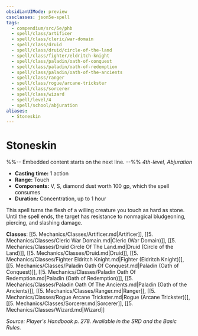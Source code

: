 ```yaml
---
obsidianUIMode: preview
cssclasses: json5e-spell
tags:
  - compendium/src/5e/phb
  - spell/class/artificer
  - spell/class/cleric/war-domain
  - spell/class/druid
  - spell/class/druid/circle-of-the-land
  - spell/class/fighter/eldritch-knight
  - spell/class/paladin/oath-of-conquest
  - spell/class/paladin/oath-of-redemption
  - spell/class/paladin/oath-of-the-ancients
  - spell/class/ranger
  - spell/class/rogue/arcane-trickster
  - spell/class/sorcerer
  - spell/class/wizard
  - spell/level/4
  - spell/school/abjuration
aliases:
  - Stoneskin
---
```

# Stoneskin
%%-- Embedded content starts on the next line. --%%
*4th-level, Abjuration*  

- **Casting time:** 1 action
- **Range:** Touch
- **Components:** V, S, diamond dust worth 100 gp, which the spell consumes
- **Duration:** Concentration, up to 1 hour

This spell turns the flesh of a willing creature you touch as hard as stone. Until the spell ends, the target has resistance to nonmagical bludgeoning, piercing, and slashing damage.

**Classes**: [[5. Mechanics/Classes/Artificer.md\|Artificer]], [[5. Mechanics/Classes/Cleric War Domain.md\|Cleric (War Domain)]], [[5. Mechanics/Classes/Druid Circle Of The Land.md\|Druid (Circle of the Land)]], [[5. Mechanics/Classes/Druid.md\|Druid]], [[5. Mechanics/Classes/Fighter Eldritch Knight.md\|Fighter (Eldritch Knight)]], [[5. Mechanics/Classes/Paladin Oath Of Conquest.md\|Paladin (Oath of Conquest)]], [[5. Mechanics/Classes/Paladin Oath Of Redemption.md\|Paladin (Oath of Redemption)]], [[5. Mechanics/Classes/Paladin Oath Of The Ancients.md\|Paladin (Oath of the Ancients)]], [[5. Mechanics/Classes/Ranger.md\|Ranger]], [[5. Mechanics/Classes/Rogue Arcane Trickster.md\|Rogue (Arcane Trickster)]], [[5. Mechanics/Classes/Sorcerer.md\|Sorcerer]], [[5. Mechanics/Classes/Wizard.md\|Wizard]]

*Source: Player's Handbook p. 278. Available in the SRD and the Basic Rules.*

